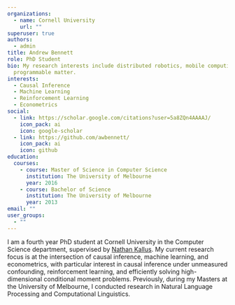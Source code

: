 ```yaml
---
organizations:
  - name: Cornell University
    url: ""
superuser: true
authors:
  - admin
title: Andrew Bennett
role: PhD Student
bio: My research interests include distributed robotics, mobile computing and
  programmable matter.
interests:
  - Causal Inference
  - Machine Learning
  - Reinforcement Learning
  - Econometrics
social:
  - link: https://scholar.google.com/citations?user=5a8ZQn4AAAAJ/
    icon_pack: ai
    icon: google-scholar
  - link: https://github.com/awbennett/
    icon_pack: ai
    icon: github
education:
  courses:
    - course: Master of Science in Computer Science
      institution: The University of Melbourne
      year: 2016
    - course: Bachelor of Science
      institution: The University of Melbourne
      year: 2013
email: ""
user_groups:
  - ""
---
```

I am a fourth year PhD student at Cornell University in the Computer Science department, supervised by [Nathan Kallus](http://www.nathankallus.com/). My current research focus is at the intersection of causal inference, machine learning, and econometrics, with particular interest in causal inference under unmeasured confounding, reinforcement learning, and efficiently solving high-dimensional conditional moment problems. Previously, during my Masters at the University of Melbourne, I conducted research in Natural Language Processing and Computational Linguistics.
